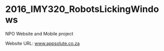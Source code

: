# 2016_IMY320_RobotsLickingWindows
NPO Website and Mobile project

Website URL: www.appsolute.co.za
